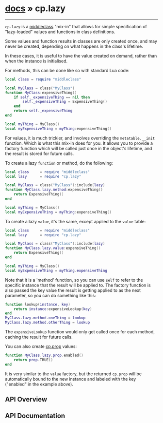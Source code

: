# [docs](index.md) » cp.lazy
---

`cp.lazy` is a [middleclass](https://github.com/kikito/middleclass) "mix-in" that allows for
simple specification of "lazy-loaded" values and functions in class definitions.

Some values and function results in classes are only created once, and may never be created,
depending on what happens in the class's lifetime.

In these cases, it is useful to have the value created on demand, rather than when the instance
is initialised.

For methods, this can be done like so with standard Lua code:

```lua
local class = require "middleclass"

local MyClass = class("MyClass")
function MyClass:expensiveThing()
    if self._expensiveThing == nil then
        self._expensiveThing = ExpensiveThing()
    end
    return self._expensiveThing
end

local myThing = MyClass()
local myExpensiveThing = myThing:expensiveThing()
```

For values, it is much trickier, and involves overriding the `metatable.__init` function. Which is
what this mix-in does for you. It allows you to provide a factory function which will be called just
once in the object's lifetime, and the result is stored for future calls.

To create a lazy `function` or method, do the following:

```lua
local class     = require "middleclass"
local lazy      = require "cp.lazy"

local MyClass = class("MyClass"):include(lazy)
function MyClass.lazy.method:expensiveThing()
    return ExpensiveThing()
end

local myThing = MyClass()
local myExpensiveThing = myThing:expensiveThing()
```

To create a lazy `value`, it's the same, except applied to the `value` table:

```lua
local class     = require "middleclass"
local lazy      = require "cp.lazy"

local MyClass = class("MyClass"):include(lazy)
function MyClass.lazy.value:expensiveThing()
    return ExpensiveThing()
end

local myThing = MyClass()
local myExpensiveThing = myThing.expensiveThing
```

Note that it is a 'method' function, so you can use `self` to refer to the specific instance
that the result will be applied to. The factory function is also passed the key value the
result is getting applied to as the next parameter, so you can do something like this:

```lua
function lookup(instance, key)
    return instance:expensiveLookup(key)
end
MyClass.lazy.method.oneThing = lookup
MyClass.lazy.method.otherThing = lookup
```

The `expensiveLookup` function would only get called once for each method, caching the result for future calls.

You can also create [cp.prop](cp.prop.md) values:

```lua
function MyClass.lazy.prop.enabled()
    return prop.TRUE()
end
```

It is very similar to the `value` factory, but the returned `cp.prop` will be automatically bound
to the new instance and labeled with the key ("enabled" in the example above).

## API Overview

## API Documentation

